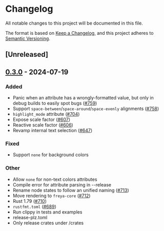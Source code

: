 # Changelog
All notable changes to this project will be documented in this file.

The format is based on [Keep a Changelog](https://keepachangelog.com/en/1.0.0/),
and this project adheres to [Semantic Versioning](https://semver.org/spec/v2.0.0.html).

## [Unreleased]

## [0.3.0](https://github.com/ShabbirHasan1/freya/compare/freya-node-state-v0.2.1...freya-node-state-v0.3.0) - 2024-07-19

### Added
- Panic when an attribute has a wrongly-formatted value, but only in debug builds to easily spot bugs ([#759](https://github.com/ShabbirHasan1/freya/pull/759))
- Support `space-between`/`space-around`/`space-evenly` alignments ([#758](https://github.com/ShabbirHasan1/freya/pull/758))
- `highlight_mode` attribute ([#704](https://github.com/ShabbirHasan1/freya/pull/704))
- Expose scale factor ([#607](https://github.com/ShabbirHasan1/freya/pull/607))
- Reactive scale factor ([#606](https://github.com/ShabbirHasan1/freya/pull/606))
- Revamp internal text selection ([#647](https://github.com/ShabbirHasan1/freya/pull/647))

### Fixed
- Support `none` for background colors

### Other
- Allow `none` for non-text colors attributes
- Compile error for attribute parsing in --release
- Rename node states to follow an unified naming ([#713](https://github.com/ShabbirHasan1/freya/pull/713))
- Move rendering to `freya-core` ([#712](https://github.com/ShabbirHasan1/freya/pull/712))
- Rust 1.79 ([#710](https://github.com/ShabbirHasan1/freya/pull/710))
- `rustfmt.toml` ([#689](https://github.com/ShabbirHasan1/freya/pull/689))
- Run clippy in tests and examples
- release-plz.toml
- Only release crates under /crates
